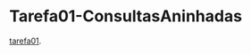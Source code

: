 # Tarefa01-ConsultasAninhadas

[tarefa01](https://github.com/daviddevolin/Tarefa01-ConsultasAninhadas/blob/main/tarefa01-create.sql).
